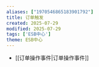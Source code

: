 ```yaml
---
aliases: ["1970546865183901792"]
title: 订单触发
created: 2025-07-29
modified: 2025-07-29
tags: ['ESB中心']
theme: ESB中心
---
```


- [[订单操作事件|订单操作事件]]
